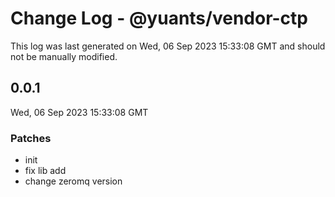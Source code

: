 # Change Log - @yuants/vendor-ctp

This log was last generated on Wed, 06 Sep 2023 15:33:08 GMT and should not be manually modified.

## 0.0.1
Wed, 06 Sep 2023 15:33:08 GMT

### Patches

- init
- fix lib add
- change zeromq version

